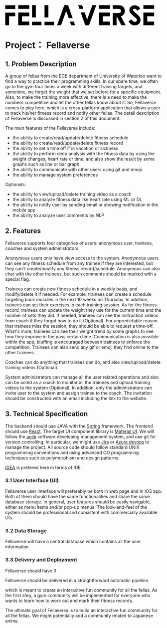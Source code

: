 
![screenshot](title.png)

# Project： Fellaverse
## 1. Problem Description
A group of fellas from the ECE department of University of Waterloo want to find a way to practice their programming skills. In our spare time, we often go to the gym four times a week with different training targets, and sometime, we forget the weight that we set before for a specific equipment. Also, to make the training more effective, there is a need to make the numbers competitive and let the other fellas know about it. So, Fellaverse comes to play here, which is a cross-platform application that allows a user to track his/her fitness record and notify other fellas. The detail description of Fellaverse is discussed in section 2 of this document. 

The main features of the Fellaverse include:
- the ability to create/read/update/delete fitness schedule
- the ability to create/read/update/delete fitness record
- the ability to set a time off if in vacation or sickness
- the ability to perform deep analysis with the fitness data by using the weight changes, heart rate or time, and also show the result by some graphs such as line or bar graph
- the ability to communicate with other users using gif and emoji
- the ability to manage system preferences 

Optionals:
- the ability to view/upload/delete training video as a coach
- the ability to analyze fitness data like heart rate using ML or DL
- the ability to notify user by sending email or showing notification in the mobile app
- the ability to analyze user comments by NLP 

## 2. Features
Fellaverse supports four categories of users: anonymous user, trainees, coaches and system administrators.

Anonymous users only have view access to the system. Anonymous users can see any fitness schedule from any trainee if they are interested, but they can't create/modify any fitness record/schedule. Anonymous can also chat with the other trainees, but such comments should be marked with a special flag.  

Trainees can create new fitness schedule in a weekly basis, and modify/delete it if needed. For example, trainees can create a schedule targeting back muscles in the next 10 weeks on Thursday. In addition, trainees can set their exercises in each training session. As for the fitness record, trainees can update the weight they use for the current time and the number of sets they did. If needed, trainees can see the instruction videos from coach if they forgot how to do it (Optional). For unpredictable reason that trainees miss the session, they should be able to request a time-off. What's more, trainees can see their weight trend by some graphs to see how they improve in the pass certain time. Communication is also possible within the app, bluffing is encouraged between trainees to enforce the competition. Trainees can also send any gif or emoji they find online to the other trainees. 

Coaches can do anything that trainees can do, and also view/upload/delete training videos (Optional).

System administrators can manage all the user related operations and also can be acted as a coach to monitor all the trainees and upload training videos to the system (Optional). In addition, only the administrators can invite user to the system and assign trainee to the coach. The invitation should be constructed with an email including the link to the website. 

## 3. Technical Specification
The backend should use JAVA with the [Spring](https://spring.io/quickstart) framework. The frontend should use [React](https://reactjs.org/docs/getting-started.html). The target UI component library is [Material UI](https://mui.com/material-ui/getting-started/overview/). We will follow the [agile](https://asana.com/resources/agile-methodology?utm_campaign=NB--NAMER--EN--Catch-All--All-Device--DSA&utm_source=google&utm_medium=pd_cpc_nb&gclid=CjwKCAjwzY2bBhB6EiwAPpUpZm-EEHhhibr3UUiEFmIjURx6f9L_AAyBwr2TjHagW0p71OylaFbJtxoCTVcQAvD_BwE&gclsrc=aw.ds) software developing management system, and use git for version controlling. In particular, we might use [Jira](https://www.atlassian.com/software/jira?&aceid=&adposition=&adgroup=103971651024&campaign=9521086470&creative=536313571844&device=c&keyword=agile&matchtype=e&network=g&placement=&ds_kids=p52018173426&ds_e=GOOGLE&ds_eid=700000001558501&ds_e1=GOOGLE&gclid=CjwKCAjwzY2bBhB6EiwAPpUpZmGPwEe3TB9Zxq0FKUb4d3_s4n_rhpfCMiR30g30tfUlJbFUaExsIhoCpz8QAvD_BwE&gclsrc=aw.ds) or [Azure devops](https://azure.microsoft.com/en-us/products/devops/) to manage the project. All source code should follow standard UNIX programming conventions and using advanced OO programming techniques such as polymorphism and design patterns. 

[IDEA](https://www.jetbrains.com/idea/) is prefered here in terms of IDE. 

### 3.1 User Interface (UI)
Fellaverse user interface will preferably be both in web page and in IOS app. Both of them should have the same functionalities and share the same database storage. In general, user features should be easily navigable, either as menu items and/or pop-up menus. The look-and-feel of the system should be professional and consistent with commercially available UIs. 

### 3.2 Data Storage
Fellaverse will have a central database which contains all the user information. 

### 3.3 Delivery and Deployment
Fellaverse should have 3 

Fellaverse should be delivered in a straightforward automatic pipeline. 


which is meant to create an interactive fun community for all the fellas. As the first step, a gym community will be implemented for everyone who wants to learn how to work out and mark their fitness records.  

The ultimate goal of Fellaverse is to build an interactive fun community for all the fellas. We might potentially add a community related to Japanese anime. 